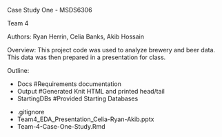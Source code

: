 Case Study One - MSDS6306

Team 4

Authors: Ryan Herrin, Celia Banks, Akib Hossain

Overview:
This project code was used to analyze brewery and beer data. This data was then prepared in a presentation for class. 


Outline:
+ Docs 					#Requirements documentation
+ Output 				#Generated Knit HTML and printed head/tail
+ StartingDBs 			#Provided Starting Databases
- .gitignore 
- Team4_EDA_Presentation_Celia-Ryan-Akib.pptx
- Team-4-Case-One-Study.Rmd



